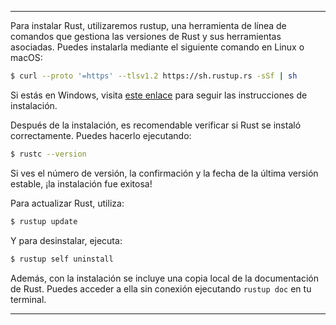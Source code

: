 
---

Para instalar Rust, utilizaremos rustup, una herramienta de línea de comandos que gestiona las versiones de Rust y sus herramientas asociadas. Puedes instalarla mediante el siguiente comando en Linux o macOS:

```bash
$ curl --proto '=https' --tlsv1.2 https://sh.rustup.rs -sSf | sh
```

Si estás en Windows, visita [este enlace](https://www.rust-lang.org/tools/install) para seguir las instrucciones de instalación.

Después de la instalación, es recomendable verificar si Rust se instaló correctamente. Puedes hacerlo ejecutando:

```bash
$ rustc --version
```

Si ves el número de versión, la confirmación y la fecha de la última versión estable, ¡la instalación fue exitosa!

Para actualizar Rust, utiliza:

```bash
$ rustup update
```

Y para desinstalar, ejecuta:

```bash
$ rustup self uninstall
```

Además, con la instalación se incluye una copia local de la documentación de Rust. Puedes acceder a ella sin conexión ejecutando `rustup doc` en tu terminal.


---


